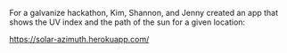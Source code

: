 For a galvanize hackathon, Kim, Shannon, and Jenny created an app that shows the UV index and the path of the sun for a given location: 


https://solar-azimuth.herokuapp.com/
